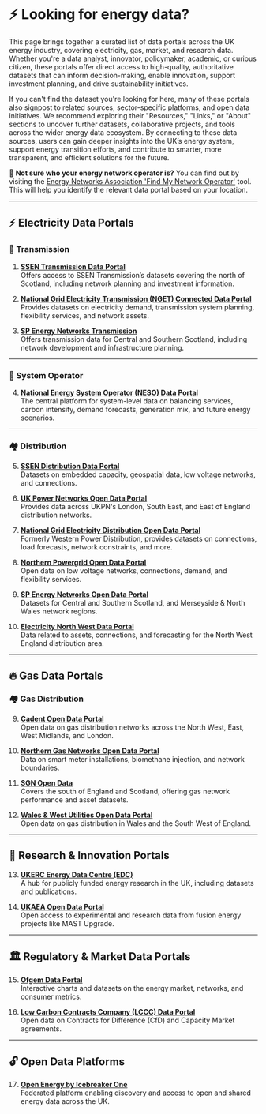#  ⚡ **Looking for energy data?**  
 This page brings together a curated list of data portals across the UK energy industry, covering electricity, gas, market, and research data. Whether you're a data analyst, innovator, policymaker, academic, or curious citizen, these portals offer direct access to high-quality, authoritative datasets that can inform decision-making, enable innovation, support investment planning, and drive sustainability initiatives.

If you can't find the dataset you're looking for here, many of these portals also signpost to related sources, sector-specific platforms, and open data initiatives. We recommend exploring their "Resources," "Links," or "About" sections to uncover further datasets, collaborative projects, and tools across the wider energy data ecosystem. By connecting to these data sources, users can gain deeper insights into the UK’s energy system, support energy transition efforts, and contribute to smarter, more transparent, and efficient solutions for the future.

 🧭 **Not sure who your energy network operator is?** You can find out by visiting the [Energy Networks Association 'Find My Network Operator'](https://www.energynetworks.org/customers/find-my-network-operator) tool. This will help you identify the relevant data portal based on your location.
 
---

## ⚡ Electricity Data Portals

### 🔌 Transmission

1. [**SSEN Transmission Data Portal**](https://www.ssen-transmission.co.uk/information-centre/data-and-downloads/)  
   Offers access to SSEN Transmission’s datasets covering the north of Scotland, including network planning and investment information.

2. [**National Grid Electricity Transmission (NGET) Connected Data Portal**](https://connecteddata.nationalgrid.co.uk)  
   Provides datasets on electricity demand, transmission system planning, flexibility services, and network assets.

3. [**SP Energy Networks Transmission**](https://www.spenergynetworks.co.uk/pages/open_data_portal.aspx)  
   Offers transmission data for Central and Southern Scotland, including network development and infrastructure planning.

---

### 🧭 System Operator

4. [**National Energy System Operator (NESO) Data Portal**](https://www.neso.energy/data-portal)  
   The central platform for system-level data on balancing services, carbon intensity, demand forecasts, generation mix, and future energy scenarios.

---

### 🏘️ Distribution

5. [**SSEN Distribution Data Portal**](https://data.ssen.co.uk)  
   Datasets on embedded capacity, geospatial data, low voltage networks, and connections.

6. [**UK Power Networks Open Data Portal**](https://data.ukedc.com/dataset/ukpn-open-data-portal)  
   Provides data across UKPN's London, South East, and East of England distribution networks.

7. [**National Grid Electricity Distribution Open Data Portal**](https://www.nationalgrid.co.uk/data)  
   Formerly Western Power Distribution, provides datasets on connections, load forecasts, network constraints, and more.

8. [**Northern Powergrid Open Data Portal**](https://od.northernpowergrid.com)  
   Open data on low voltage networks, connections, demand, and flexibility services.

9. [**SP Energy Networks Open Data Portal**](https://www.spenergynetworks.co.uk/pages/open_data_portal.aspx)  
   Datasets for Central and Southern Scotland, and Merseyside & North Wales network regions.

10. [**Electricity North West Data Portal**](https://www.enwl.co.uk/future-energy/data-and-digitalisation/data-portal)  
    Data related to assets, connections, and forecasting for the North West England distribution area.

---

## 🔥 Gas Data Portals

### 🏘️ Gas Distribution

9. [**Cadent Open Data Portal**](https://cadentgas.com/data)  
   Open data on gas distribution networks across the North West, East, West Midlands, and London.

10. [**Northern Gas Networks Open Data Portal**](https://northerngasopendataportal.co.uk)  
    Data on smart meter installations, biomethane injection, and network boundaries.

11. [**SGN Open Data**](https://www.sgn.co.uk/about-us/responsibility/data-hub/open-data)  
    Covers the south of England and Scotland, offering gas network performance and asset datasets.

12. [**Wales & West Utilities Open Data Portal**](https://www.wwutilities.co.uk/about-us/responsibility/our-data/open-data/)  
    Open data on gas distribution in Wales and the South West of England.

---

## 🧪 Research & Innovation Portals

13. [**UKERC Energy Data Centre (EDC)**](https://ukerc.rl.ac.uk)  
    A hub for publicly funded energy research in the UK, including datasets and publications.

14. [**UKAEA Open Data Portal**](https://opendata.ukaea.uk)  
    Open access to experimental and research data from fusion energy projects like MAST Upgrade.

---

## 🏛️ Regulatory & Market Data Portals

15. [**Ofgem Data Portal**](https://www.ofgem.gov.uk/energy-data-and-research/data-portal)  
    Interactive charts and datasets on the energy market, networks, and consumer metrics.

16. [**Low Carbon Contracts Company (LCCC) Data Portal**](https://dp.lowcarboncontracts.uk)  
    Open data on Contracts for Difference (CfD) and Capacity Market agreements.

---

## 🔓 Open Data Platforms

17. [**Open Energy by Icebreaker One**](https://openenergy.org.uk)  
    Federated platform enabling discovery and access to open and shared energy data across the UK.
